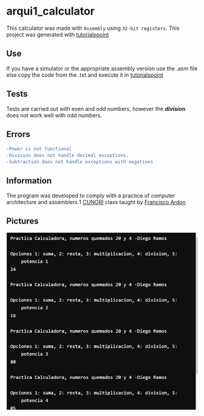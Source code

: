 # arqui1_calculator
This calculator was made with `Assembly` using `32-bit registers`.
This project was generated with [tutorialspoint](https://www.tutorialspoint.com/compile_assembly_online.php) 

## Use
If you have a simulator or the appropriate assembly version use the .asm file
else copy the code from the .txt and execute it in [tutorialspoint](https://www.tutorialspoint.com/compile_assembly_online.php)

## Tests
Tests are carried out with even and odd numbers, however the ***division*** does not work well with odd numbers.

## Errors
```diff
-Power is not functional
-Division does not handle decimal exceptions.
-Subtraction does not handle exceptions with negatives
```
## Information 
The program was developed to comply with a practice of computer architecture and assemblers 1 [CUNORI](http://cunori.edu.gt/)
class taught by [Francisco Ardon](https://github.com/fran2344)

## Pictures
![Image text](https://github.com/DiegoRT10/arqui1_calculator/blob/main/Captura%20de%20pantalla_20221220_233535.png)

